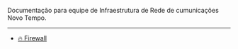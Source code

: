 Documentação para equipe de Infraestrutura de Rede de cumunicações Novo Tempo.

-----------------------------------------------------------------------------

- [:fire: Firewall ](https://github.com/infraestruturaNT/firewall)


<!---
- [:white_check_mark: PROXMOX](/home/proxmox)
- [:globe_with_meridians: Switch](/home/switch)
- [:tv: NOC](/home/zabbix)
- [:arrow_up: RPORT](/home/rport)
- [:minidisc: CEPH](/home/ceph)
--->
